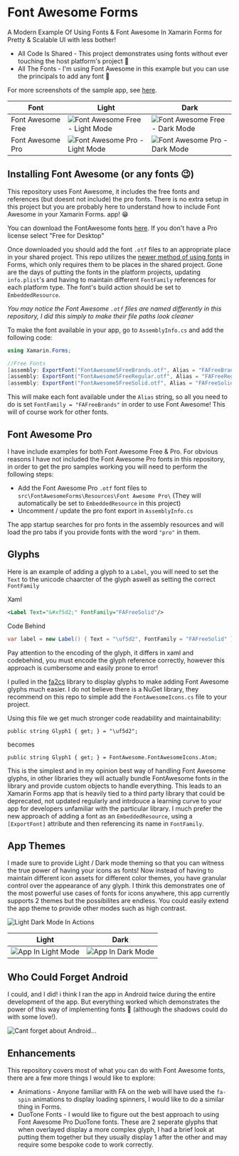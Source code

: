 # Font Awesome Forms
A Modern Example Of Using Fonts & Font Awesome In Xamarin Forms for Pretty & Scalable UI with less bother!

- All Code Is Shared - This project demonstrates using fonts without ever touching the host platform's project 🚀
- All The Fonts - I'm using Font Awesome in this example but you can use the principals to add any font 🥳

For more screenshots of the sample app, see [here](https://github.com/Axemasta/Font-Awesome-Forms/tree/main/assets).

| Font              | Light                                                        | Dark                                                         |
| ----------------- | ------------------------------------------------------------ | ------------------------------------------------------------ |
| Font Awesome Free | ![Font Awesome Free - Light Mode](assets/images/free-light-tablet.png) | ![Font Awesome Free - Dark Mode](assets/images/free-dark-tablet.png) |
| Font Awesome Pro  | ![Font Awesome Pro - Light Mode](assets/images/pro-light-tablet.png) | ![Font Awesome Pro - Dark Mode](assets/images/pro-dark-tablet.png) |



## Installing Font Awesome (or any fonts 😉)

This repository uses Font Awesome, it includes the free fonts and references (but doesnt not include) the pro fonts. There is no extra setup in this project but you are probably here to understand how to include Font Awesome in your Xamarin Forms. app! 😁

You can download the FontAwesome fonts [here](https://fontawesome.com/download). If you don't have a Pro license select "Free for Desktop"

Once downloaded you should add the font `.otf` files to an appropriate place in your shared project. This repo utilizes the [newer method of using fonts](https://docs.microsoft.com/en-us/xamarin/xamarin-forms/user-interface/text/fonts) in Forms, which only requires them to be places in the shared project. Gone are the days of putting the fonts in the platform projects, updating `info.plist`'s and having to maintain different `FontFamily` references for each platform type. The font's build action should be set to `EmbeddedResource`.

*You may notice the Font Awesome `.otf` files are named differently in this repository, I did this simply to make their file paths look cleaner*



To make the font available in your app, go to `AssemblyInfo.cs` and add the following code:

```csharp
using Xamarin.Forms;

//Free Fonts
[assembly: ExportFont("FontAwesome5FreeBrands.otf", Alias = "FAFreeBrands")]
[assembly: ExportFont("FontAwesome5FreeRegular.otf", Alias = "FAFreeRegular")]
[assembly: ExportFont("FontAwesome5FreeSolid.otf", Alias = "FAFreeSolid")]
```

This will make each font available under the `Alias` string, so all you need to do is set `FontFamily = "FAFreeBrands"` in order to use Font Awesome! This will of course work for other fonts.



## Font Awesome Pro

I have include examples for both Font Awesome Free & Pro. For obvious reasons I have not included the Font Awesome Pro fonts in this repository, in order to get the pro samples working you will need to perform the following steps:

- Add the Font Awesome Pro `.otf` font files to `src\FontAwesomeForms\Resources\Font Awesome Pro\` (They will automatically be set to `EmbeddedResource` in this project)
- Uncomment / update the pro font export in `AssemblyInfo.cs`

The app startup searches for pro fonts in the assembly resources and will load the pro tabs if you provide fonts with the word `"pro"` in them.



## Glyphs

Here is an example of adding a glyph to a `Label`, you will need to set the `Text` to the unicode chaarcter of the glyph aswell as setting the correct `FontFamily`

Xaml

```xml
<Label Text="&#xf5d2;" FontFamily="FAFreeSolid"/>
```

Code Behind

```csharp
var label = new Label() { Text = "\uf5d2", FontFamily = "FAFreeSolid" }
```

Pay attention to the encoding of the glyph, it differs in xaml and codebehind, you must encode the glyph reference correctly, however this approach is cumbersome and easily prone to error!

I pulled in the [fa2cs](https://github.com/matthewrdev/fa2cs) library to display glyphs to make adding Font Awesome glyphs much easier. I do not believe there is a NuGet library, they recommend on this repo to simple add the `FontAwesomeIcons.cs` file to your project.

Using this file we get much stronger code readability and maintainability:

```
public string Glyph1 { get; } = "\uf5d2";
```

becomes

```
public string Glyph1 { get; } = FontAwesome.FontAwesomeIcons.Atom;
```



This is the simplest and in my opinion best way of handling Font Awesome glyphs, in other libraries they will actually bundle FontAwesome fonts in the library and provide custom objects to handle everything. This leads to an Xamarin Forms app that is heavily tied to a third party library that could be deprecated, not updated regularly and intrdouce a learning curve to your app for developers unfamiliar with the particular library. I much prefer the new approach of adding a font as an `EmbeddedResource`, using a `[ExportFont]` attribute and then referencing its name in `FontFamily`.



## App Themes

I made sure to provide Light / Dark mode theming so that you can witness the true power of having your icons as fonts! Now instead of having to maintain different icon assets for different color themes, you have granular control over the appearance of any glyph. I think this demonstrates one of the most powerful use cases of fonts for icons anywhere, this app currently supports 2 themes but the possibilites are endless. You could easily extend the app theme to provide other modes such as high contrast.

![Light Dark Mode In Actions](assets/gifs/light-dark-mode.gif)

| Light                                                    | Dark                                                   |
| -------------------------------------------------------- | ------------------------------------------------------ |
| ![App In Light Mode](assets/images/free-light-phone.png) | ![App In Dark Mode](assets/images/free-dark-phone.png) |



## Who Could Forget Android

I could, and I did! i think I ran the app in Android twice during the entire development of the app. But everything worked which demonstrates the power of this way of implementing fonts 🥳 (although the shadows could do with some love!).

![Cant forget about Android...](assets/images/android.png)



## Enhancements

This repository covers most of what you can do with Font Awesome fonts, there are a few more things I would like to explore:

- Animations - Anyone familiar with FA on the web will have used the `fa-spin` animations to display loading spinners, I would like to do a similar thing in Forms.
- DuoTone Fonts - I would like to figure out the best approach to using Font Awesome Pro DuoTone fonts. These are 2 seperate glyphs that when overlayed display a more complex glyph, I had a brief look at putting them together but they usually display 1 after the other and may require some bespoke code to work correctly.